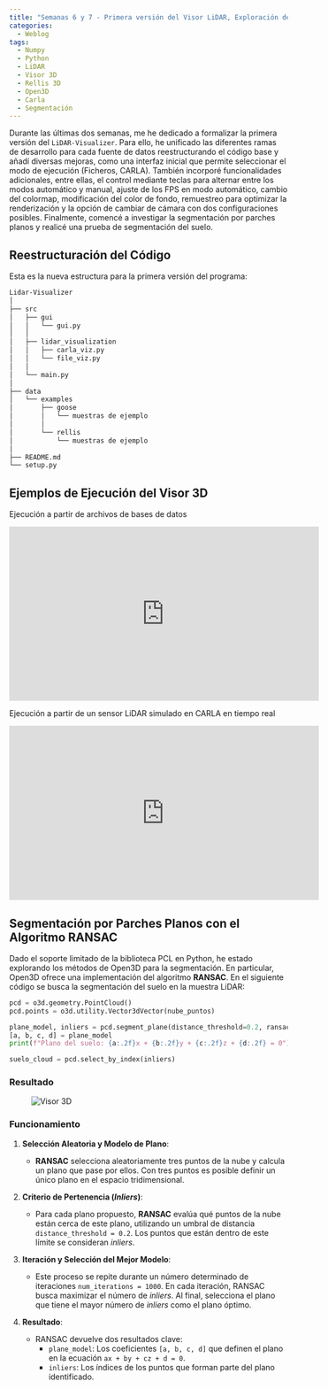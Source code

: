 ```yaml
---
title: "Semanas 6 y 7 - Primera versión del Visor LiDAR, Exploración de Segmentación por Parches Planos"
categories:
  - Weblog
tags:
  - Numpy
  - Python
  - LiDAR
  - Visor 3D
  - Rellis 3D
  - Open3D
  - Carla
  - Segmentación
---
```


Durante las últimas dos semanas, me he dedicado a formalizar la primera versión del `LiDAR-Visualizer`. Para ello, he unificado las diferentes ramas de desarrollo para cada fuente de datos reestructurando el código base y añadí diversas mejoras, como una interfaz inicial que permite seleccionar el modo de ejecución (Ficheros, CARLA). También incorporé funcionalidades adicionales, entre ellas, el control mediante teclas para alternar entre los modos automático y manual, ajuste de los FPS en modo automático, cambio del colormap, modificación del color de fondo, remuestreo para optimizar la renderización y la opción de cambiar de cámara con dos configuraciones posibles. Finalmente, comencé a investigar la segmentación por parches planos y realicé una prueba de segmentación del suelo.

## Reestructuración del Código

Esta es la nueva estructura para la primera versión del programa:

```bash
Lidar-Visualizer
│
├── src
│   ├── gui
│   │   └── gui.py
│   │
│   ├── lidar_visualization
│   │   ├── carla_viz.py
│   │   └── file_viz.py
│   │
│   └── main.py
│
├── data
│   └── examples
│       ├── goose
│       │   └── muestras de ejemplo
│       │
│       └── rellis
│           └── muestras de ejemplo
│
├── README.md
└── setup.py
```

## Ejemplos de Ejecución del Visor 3D

Ejecución a partir de archivos de bases de datos

<p align="center">
<iframe width="560" height="315" src="https://www.youtube.com/embed/QRldm8U4Yv4?si=9PwGUO_jby6Luxjn" title="YouTube video player" frameborder="0" allow="accelerometer; autoplay; clipboard-write; encrypted-media; gyroscope; picture-in-picture; web-share" referrerpolicy="strict-origin-when-cross-origin" allowfullscreen></iframe>
</p>

Ejecución a partir de un sensor LiDAR simulado en CARLA en tiempo real

<p align="center">
<iframe width="560" height="315" src="https://www.youtube.com/embed/9qKonLBC3Ws?si=9YEgVmOQCbb1hpH0" title="YouTube video player" frameborder="0" allow="accelerometer; autoplay; clipboard-write; encrypted-media; gyroscope; picture-in-picture; web-share" referrerpolicy="strict-origin-when-cross-origin" allowfullscreen></iframe>
</p>

## Segmentación por Parches Planos con el Algoritmo RANSAC

Dado el soporte limitado de la biblioteca PCL en Python, he estado explorando los métodos de Open3D para la segmentación. En particular, Open3D ofrece una implementación del algoritmo **RANSAC**. En el siguiente código se busca la segmentación del suelo en la muestra LiDAR:

```python
pcd = o3d.geometry.PointCloud()
pcd.points = o3d.utility.Vector3dVector(nube_puntos)

plane_model, inliers = pcd.segment_plane(distance_threshold=0.2, ransac_n=3, num_iterations=1000)
[a, b, c, d] = plane_model
print(f"Plano del suelo: {a:.2f}x + {b:.2f}y + {c:.2f}z + {d:.2f} = 0")

suelo_cloud = pcd.select_by_index(inliers)
```
### Resultado

<figure class="align-center" style="max-width: 100%">
  <img src="{{ site.url }}{{ site.baseurl }}/assets/images/suelo_segmentación.png" alt="Visor 3D">
</figure>

### Funcionamiento

1. **Selección Aleatoria y Modelo de Plano**:
   - **RANSAC** selecciona aleatoriamente tres puntos de la nube y calcula un plano que pase por ellos. Con tres puntos es posible definir un único plano en el espacio tridimensional.

2. **Criterio de Pertenencia (*Inliers*)**:
   - Para cada plano propuesto, **RANSAC** evalúa qué puntos de la nube están cerca de este plano, utilizando un umbral de distancia `distance_threshold = 0.2`. Los puntos que están dentro de este límite se consideran *inliers*.

3. **Iteración y Selección del Mejor Modelo**:
   - Este proceso se repite durante un número determinado de iteraciones `num_iterations = 1000`. En cada iteración, RANSAC busca maximizar el número de *inliers*. Al final, selecciona el plano que tiene el mayor número de *inliers* como el plano óptimo.

4. **Resultado**:
   - RANSAC devuelve dos resultados clave:
     - `plane_model`: Los coeficientes `[a, b, c, d]` que definen el plano en la ecuación `ax + by + cz + d = 0`.
     - `inliers`: Los índices de los puntos que forman parte del plano identificado.








